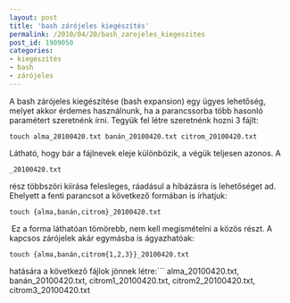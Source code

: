 ```yaml
---
layout: post
title: 'bash zárójeles kiegészítés'
permalink: /2010/04/20/bash_zarojeles_kiegeszites
post_id: 1909050
categories: 
- kiegészítés
- bash
- zárójeles
---
```


A bash zárójeles kiegészítése (bash expansion) egy ügyes lehetőség, melyet akkor érdemes használnunk, ha a parancssorba több hasonló paramétert szeretnénk írni. 
Tegyük fel létre szeretnénk hozni 3 fájlt: 
```
touch alma_20100420.txt banán_20100420.txt citrom_20100420.txt
``` 
Látható, hogy bár a fájlnevek eleje különbözik, a végük teljesen azonos. A 
```
_20100420.txt
```
 rész többszöri kiírása felesleges, ráadásul a hibázásra is lehetőséget ad. Ehelyett a fenti parancsot a következő formában is írhatjuk: 
```
touch {alma,banán,citrom}_20100420.txt
``` 
 Ez a forma láthatóan tömörebb, nem kell megismételni a közös részt. 
A kapcsos zárójelek akár egymásba is ágyazhatóak: 
```
touch {alma,banán,citrom{1,2,3}}_20100420.txt
``` 
hatására a következő fájlok jönnek létre:```
alma_20100420.txt, banán_20100420.txt, citrom1_20100420.txt, citrom2_20100420.txt, citrom3_20100420.txt
``` 
 